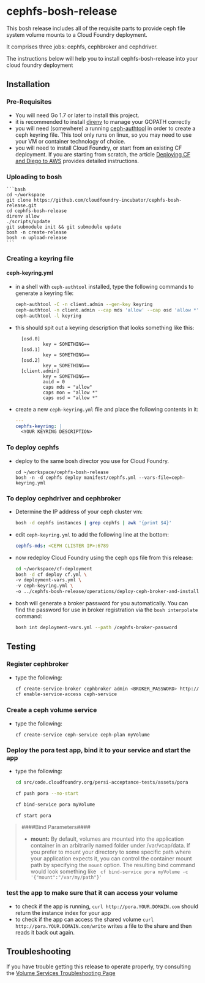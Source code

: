 # cephfs-bosh-release

This bosh release includes all of the requisite parts to provide ceph file system volume mounts to a Cloud Foundry deployment.

It comprises three jobs: cephfs, cephbroker and cephdriver.

The instructions below will help you to install cephfs-bosh-release into your cloud foundry deployment

## Installation
### Pre-Requisites
- You will need Go 1.7 or later to install this project.  
- it is recommended to install [direnv](https://github.com/direnv/direnv) to manage your GOPATH correctly
- you will need (somewhere) a running [ceph-authtool](http://docs.ceph.com/docs/hammer/man/8/ceph-authtool/) in order to create a ceph keyring file.  This tool only runs on linux, so you may need to use your VM or container technology of choice.
- you will need to install Cloud Foundry, or start from an existing CF deployment.  If you are starting from scratch, the article [Deploying CF and Diego to AWS](https://docs.cloudfoundry.org/deploying/index.html) provides detailed instructions.

### Uploading to bosh

    ```bash
    cd ~/workspace
    git clone https://github.com/cloudfoundry-incubator/cephfs-bosh-release.git
    cd cephfs-bosh-release
    direnv allow
    ./scripts/update
    git submodule init && git submodule update
    bosh -n create-release
    bosh -n upload-release
    ```

### Creating a keyring file
#### ceph-keyring.yml
- in a shell with `ceph-authtool` installed, type the following commands to generate a keyring file:

    ```bash
    ceph-authtool -C -n client.admin --gen-key keyring
    ceph-authtool -n client.admin --cap mds 'allow' --cap osd 'allow *' --cap mon 'allow *' keyring
    ceph-authtool -l keyring
    ```

- this should spit out a keyring description that looks something like this:

    ```
      [osd.0]
              key = SOMETHING==
      [osd.1]
              key = SOMETHING==
      [osd.2]
              key = SOMETHING==
      [client.admin]
              key = SOMETHING==
              auid = 0
              caps mds = "allow"
              caps mon = "allow *"
              caps osd = "allow *"
    ```

- create a new `ceph-keyring.yml` file and place the following contents in it:

    ```yml
    ---
    cephfs-keyring: |
      <YOUR KEYRING DESCRIPTION>
    ```

### To deploy cephfs 

- deploy to the same bosh director you use for Cloud Foundry.
    ```
    cd ~/workspace/cephfs-bosh-release
    bosh -n -d cephfs deploy manifest/cephfs.yml --vars-file=ceph-keyring.yml 
    ```

### To deploy cephdriver and cephbroker

- Determine the IP address of your ceph cluster vm:
    ```bash
    bosh -d cephfs instances | grep cephfs | awk '{print $4}'
    ```

- edit `ceph-keyring.yml` to add the following line at the bottom:
    ```yml
    cephfs-mds: <CEPH CLISTER IP>:6789
    ```

- now redeploy Cloud Foundry using the ceph ops file from this release:
    ```bash
    cd ~/workspace/cf-deployment
    bosh -d cf deploy cf.yml \
    -v deployment-vars.yml \ 
    -v ceph-keyring.yml \
    -o ../cephfs-bosh-release/operations/deploy-ceph-broker-and-install-driver.yml
    ```
    
- bosh will generate a broker password for you automatically. You can find the password for use in broker registration via the `bosh interpolate` command:
    ```bash
    bosh int deployment-vars.yml --path /cephfs-broker-password
    ```
    
## Testing

### Register cephbroker
- type the following: 
    ```bash
    cf create-service-broker cephbroker admin <BROKER_PASSWORD> http://ceph-broker.YOUR.DOMAIN.com
    cf enable-service-access ceph-service
    ```

### Create a ceph volume service
- type the following: 
    ```
    cf create-service ceph-service ceph-plan myVolume
    ```

### Deploy the pora test app, bind it to your service and start the app
* type the following: 
    ```bash
    cd src/code.cloudfoundry.org/persi-acceptance-tests/assets/pora
    
    cf push pora --no-start
    
    cf bind-service pora myVolume
    
    cf start pora
    ```
    
> ####Bind Parameters####
> * **mount:** By default, volumes are mounted into the application container in an arbitrarily named folder under /var/vcap/data.  If you prefer to mount your directory to some specific path where your application expects it, you can control the container mount path by specifying the `mount` option.  The resulting bind command would look something like 
> ``` cf bind-service pora myVolume -c '{"mount":"/var/my/path"}'```

### test the app to make sure that it can access your volume
* to check if the app is running, `curl http://pora.YOUR.DOMAIN.com` should return the instance index for your app
* to check if the app can access the shared volume `curl http://pora.YOUR.DOMAIN.com/write` writes a file to the share and then reads it back out again.

## Troubleshooting
If you have trouble getting this release to operate properly, try consulting the [Volume Services Troubleshooting Page](https://github.com/cloudfoundry-incubator/volman/blob/master/TROUBLESHOOTING.md)


